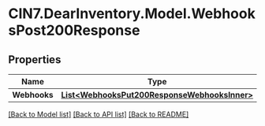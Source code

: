# CIN7.DearInventory.Model.WebhooksPost200Response

## Properties

| Name         | Type                                                                                          | Description | Notes      |
| ------------ | --------------------------------------------------------------------------------------------- | ----------- | ---------- |
| **Webhooks** | [**List&lt;WebhooksPut200ResponseWebhooksInner&gt;**](WebhooksPut200ResponseWebhooksInner.md) |             | [optional] |

[[Back to Model list]](../README.md#documentation-for-models) [[Back to API list]](../README.md#documentation-for-api-endpoints) [[Back to README]](../README.md)
